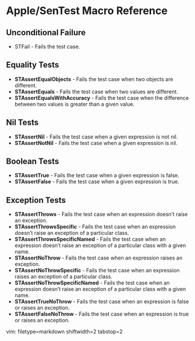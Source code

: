 # Apple/SenTest Macro Reference #

## Unconditional Failure #
- STFail - Fails the test case.

## Equality Tests ##
- **STAssertEqualObjects** - Fails the test case when two objects are different.
- **STAssertEquals** - Fails the test case when two values are different.
- **STAssertEqualsWithAccuracy** - Fails the test case when the difference
  between two values is greater than a given value.

## Nil Tests ##
- **STAssertNil** - Fails the test case when a given expression is not nil.
- **STAssertNotNil** - Fails the test case when a given expression is nil.

## Boolean Tests ##
- **STAssertTrue** - Fails the test case when a given expression is false.
- **STAssertFalse** - Fails the test case when a given expression is true.

## Exception Tests ##
- **STAssertThrows** - Fails the test case when an expression doesn’t raise an
  exception.
- **STAssertThrowsSpecific** - Fails the test case when an expression doesn’t
  raise an exception of a particular class.
- **STAssertThrowsSpecificNamed** - Fails the test case when an expression
  doesn’t raise an exception of a particular class with a given name.
- **STAssertNoThrow** - Fails the test case when an expression raises an
  exception.
- **STAssertNoThrowSpecific** - Fails the test case when an expression raises
  an exception of a particular class.
- **STAssertNoThrowSpecificNamed** - Fails the test case when an expression
  doesn’t raise an exception of a particular class with a given name.
- **STAssertTrueNoThrow** - Fails the test case when an expression is false or
  raises an exception.
- **STAssertFalseNoThrow** - Fails the test case when an expression is true or
  raises an exception.

vim: filetype=markdown shiftwidth=2 tabstop=2
